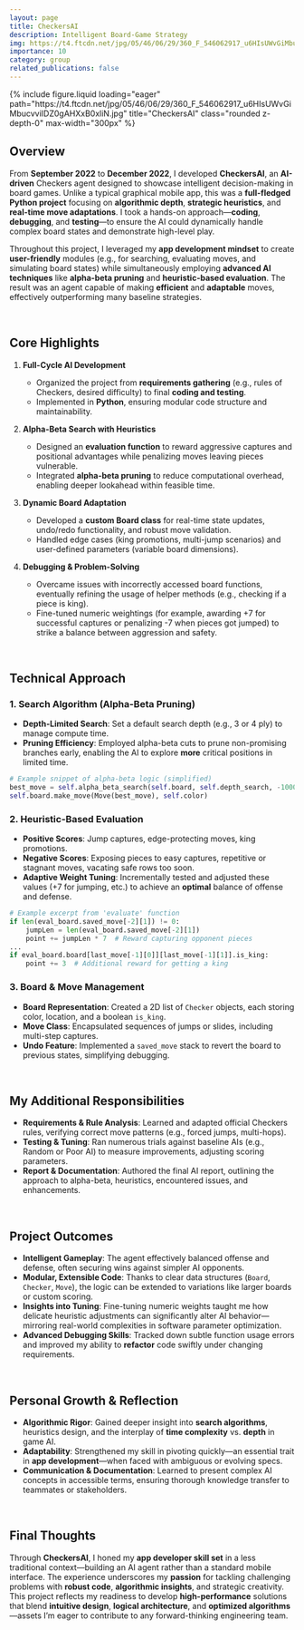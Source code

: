 ```yaml
---
layout: page
title: CheckersAI
description: Intelligent Board-Game Strategy
img: https://t4.ftcdn.net/jpg/05/46/06/29/360_F_546062917_u6HIsUWvGiMbucvviIDZ0gAHXxB0xliN.jpg
importance: 10
category: group
related_publications: false
---
```


<div class="row">
  <div class="col-sm mt-3 mt-md-0 text-center">
    {% include figure.liquid
       loading="eager"
       path="https://t4.ftcdn.net/jpg/05/46/06/29/360_F_546062917_u6HIsUWvGiMbucvviIDZ0gAHXxB0xliN.jpg"
       title="CheckersAI"
       class="rounded z-depth-0"
       max-width="300px"
    %}
  </div>
</div>

## Overview

From **September 2022** to **December 2022**, I developed **CheckersAI**, an **AI-driven** Checkers agent designed to showcase intelligent decision-making in board games. Unlike a typical graphical mobile app, this was a **full-fledged Python project** focusing on **algorithmic depth**, **strategic heuristics**, and **real-time move adaptations**. I took a hands-on approach—**coding**, **debugging**, and **testing**—to ensure the AI could dynamically handle complex board states and demonstrate high-level play.

Throughout this project, I leveraged my **app development mindset** to create **user-friendly** modules (e.g., for searching, evaluating moves, and simulating board states) while simultaneously employing **advanced AI techniques** like **alpha-beta pruning** and **heuristic-based evaluation**. The result was an agent capable of making **efficient** and **adaptable** moves, effectively outperforming many baseline strategies.

<br>

## Core Highlights

1. **Full-Cycle AI Development**

   - Organized the project from **requirements gathering** (e.g., rules of Checkers, desired difficulty) to final **coding and testing**.
   - Implemented in **Python**, ensuring modular code structure and maintainability.

2. **Alpha-Beta Search with Heuristics**

   - Designed an **evaluation function** to reward aggressive captures and positional advantages while penalizing moves leaving pieces vulnerable.
   - Integrated **alpha-beta pruning** to reduce computational overhead, enabling deeper lookahead within feasible time.

3. **Dynamic Board Adaptation**

   - Developed a **custom Board class** for real-time state updates, undo/redo functionality, and robust move validation.
   - Handled edge cases (king promotions, multi-jump scenarios) and user-defined parameters (variable board dimensions).

4. **Debugging & Problem-Solving**
   - Overcame issues with incorrectly accessed board functions, eventually refining the usage of helper methods (e.g., checking if a piece is king).
   - Fine-tuned numeric weightings (for example, awarding +7 for successful captures or penalizing -7 when pieces got jumped) to strike a balance between aggression and safety.

<br>

## Technical Approach

### 1. Search Algorithm (Alpha-Beta Pruning)

- **Depth-Limited Search**: Set a default search depth (e.g., 3 or 4 ply) to manage compute time.
- **Pruning Efficiency**: Employed alpha-beta cuts to prune non-promising branches early, enabling the AI to explore **more** critical positions in limited time.

```python
# Example snippet of alpha-beta logic (simplified)
best_move = self.alpha_beta_search(self.board, self.depth_search, -100000, 100000, 0)
self.board.make_move(Move(best_move), self.color)
```

### 2. Heuristic-Based Evaluation

- **Positive Scores**: Jump captures, edge-protecting moves, king promotions.
- **Negative Scores**: Exposing pieces to easy captures, repetitive or stagnant moves, vacating safe rows too soon.
- **Adaptive Weight Tuning**: Incrementally tested and adjusted these values (+7 for jumping, etc.) to achieve an **optimal** balance of offense and defense.

```python
# Example excerpt from 'evaluate' function
if len(eval_board.saved_move[-2][1]) != 0:
    jumpLen = len(eval_board.saved_move[-2][1])
    point += jumpLen * 7  # Reward capturing opponent pieces
...
if eval_board.board[last_move[-1][0]][last_move[-1][1]].is_king:
    point += 3  # Additional reward for getting a king
```

### 3. Board & Move Management

- **Board Representation**: Created a 2D list of `Checker` objects, each storing color, location, and a boolean `is_king`.
- **Move Class**: Encapsulated sequences of jumps or slides, including multi-step captures.
- **Undo Feature**: Implemented a `saved_move` stack to revert the board to previous states, simplifying debugging.

<br>

## My Additional Responsibilities

- **Requirements & Rule Analysis**: Learned and adapted official Checkers rules, verifying correct move patterns (e.g., forced jumps, multi-hops).
- **Testing & Tuning**: Ran numerous trials against baseline AIs (e.g., Random or Poor AI) to measure improvements, adjusting scoring parameters.
- **Report & Documentation**: Authored the final AI report, outlining the approach to alpha-beta, heuristics, encountered issues, and enhancements.

<br>

## Project Outcomes

- **Intelligent Gameplay**: The agent effectively balanced offense and defense, often securing wins against simpler AI opponents.
- **Modular, Extensible Code**: Thanks to clear data structures (`Board`, `Checker`, `Move`), the logic can be extended to variations like larger boards or custom scoring.
- **Insights into Tuning**: Fine-tuning numeric weights taught me how delicate heuristic adjustments can significantly alter AI behavior—mirroring real-world complexities in software parameter optimization.
- **Advanced Debugging Skills**: Tracked down subtle function usage errors and improved my ability to **refactor** code swiftly under changing requirements.

<br>

## Personal Growth & Reflection

- **Algorithmic Rigor**: Gained deeper insight into **search algorithms**, heuristics design, and the interplay of **time complexity** vs. **depth** in game AI.
- **Adaptability**: Strengthened my skill in pivoting quickly—an essential trait in **app development**—when faced with ambiguous or evolving specs.
- **Communication & Documentation**: Learned to present complex AI concepts in accessible terms, ensuring thorough knowledge transfer to teammates or stakeholders.

<br>

## Final Thoughts

Through **CheckersAI**, I honed my **app developer skill set** in a less traditional context—building an AI agent rather than a standard mobile interface. The experience underscores my **passion** for tackling challenging problems with **robust code**, **algorithmic insights**, and strategic creativity. This project reflects my readiness to develop **high-performance** solutions that blend **intuitive design**, **logical architecture**, and **optimized algorithms**—assets I’m eager to contribute to any forward-thinking engineering team.
